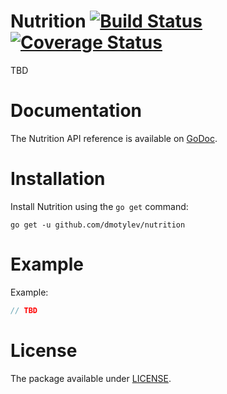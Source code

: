 # Nutrition [![Build Status](https://travis-ci.org/dmotylev/nutrition.png)](https://travis-ci.org/dmotylev/nutrition) [![Coverage Status](https://coveralls.io/repos/dmotylev/nutrition/badge.png?branch=master)](https://coveralls.io/r/dmotylev/nutririon?branch=master)

TBD


# Documentation

The Nutrition API reference is available on [GoDoc](http://godoc.org/github.com/dmotylev/nutrition).

# Installation

Install Nutrition using the `go get` command:

	go get -u github.com/dmotylev/nutrition

# Example

Example:

```go
// TBD
```

# License

The package available under [LICENSE](https://github.com/dmotylev/nutrition/blob/master/LICENSE).
